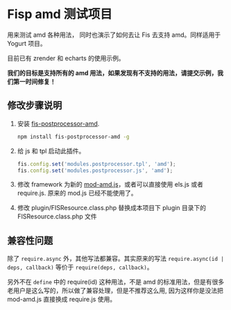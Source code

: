 Fisp amd 测试项目
============================

用来测试 amd 各种用法， 同时也演示了如何去让 Fis 去支持 amd。同样适用于 Yogurt 项目。

目前已有 zrender 和 echarts 的使用示例。

**我们的目标是支持所有的 amd 用法，如果发现有不支持的用法，请提交示例，我们第一时间修复！**

## 修改步骤说明

1. 安装 [fis-postprocessor-amd](https://github.com/fex-team/fis-postprocessor-amd).

    ```bash
    npm install fis-postprocessor-amd -g
    ```
2. 给 js 和 tpl 启动此插件。

    ```javascript
    fis.config.set('modules.postprocessor.tpl', 'amd');
    fis.config.set('modules.postprocessor.js', 'amd');
    ```
3. 修改 framework 为新的 [mod-amd.js](https://raw.githubusercontent.com/fex-team/mod/master/mod-amd.js)，或者可以直接使用 els.js 或者 require.js. 原来的 mod.js 已经不能使用了。

4. 修改 plugin/FISResource.class.php 替换成本项目下 plugin 目录下的 FISResource.class.php 文件

## 兼容性问题

除了 `require.async` 外，其他写法都兼容。其实原来的写法 `require.async(id | deps, callback)` 等价于 `require(deps, callback)`。

另外不在 `define` 中的 require(id) 这种用法，不是 amd 的标准用法，但是有很多老用户是这么写的，所以做了兼容处理，但是不推荐这么用, 因为这样你是没法把 mod-amd.js 直接换成 require.js 使用。
